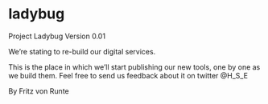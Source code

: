 # ladybug
Project Ladybug Version 0.01


We’re stating to re-build our digital services.

This is the place in which we’ll start publishing our new tools, one by one as we build them. Feel free to send us feedback about it on twitter @H_S_E

By Fritz von Runte
